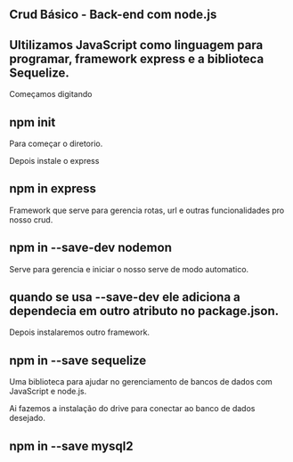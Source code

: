 ## Crud Básico - Back-end com node.js
## Ultilizamos JavaScript como linguagem para programar, framework express e a biblioteca Sequelize.

Começamos digitando 
## npm init
Para começar o diretorio.

Depois instale o express
## npm in express
Framework que serve para gerencia rotas, url e outras funcionalidades pro nosso crud.

## npm in --save-dev nodemon
Serve para gerencia e iniciar o nosso serve de modo automatico.

## quando se usa --save-dev ele adiciona a dependecia em outro atributo no package.json.

Depois instalaremos outro framework.
## npm in --save sequelize
Uma biblioteca para ajudar no gerenciamento de bancos de dados com JavaScript e node.js.

Ai fazemos a instalação do drive para conectar ao banco de dados desejado.
## npm in --save mysql2





